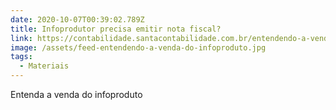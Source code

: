 ```yaml
---
date: 2020-10-07T00:39:02.789Z
title: Infoprodutor precisa emitir nota fiscal?
link: https://contabilidade.santacontabilidade.com.br/entendendo-a-venda-do-infoproduto
image: /assets/feed-entendendo-a-venda-do-infoproduto.jpg
tags:
  - Materiais
---
```

Entenda a venda do infoproduto